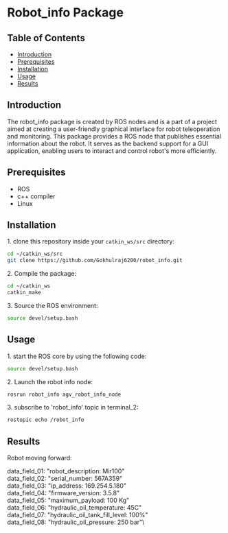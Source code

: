 # Robot_info Package

## Table of Contents

- [Introduction](#introduction)
- [Prerequisites](#prerequisites)
- [Installation](#installation)
- [Usage](#usage)
- [Results](#result)

## Introduction <a name="introduction"></a>
The robot_info package is created by ROS nodes and is a part of a project aimed at creating a user-friendly graphical interface for robot teleoperation and monitoring. This package provides a ROS node that publishes essential information about the robot. It serves as the backend support for a GUI application, enabling users to interact and control robot's more efficiently.

## Prerequisites <a name="prerequisites"></a>

- ROS
- c++ compiler
- Linux
  
## Installation <a name="installation"></a>

1\. clone this repository inside your `catkin_ws/src` directory:
```bash
cd ~/catkin_ws/src
git clone https://github.com/Gokhulraj6200/robot_info.git
```

2\. Compile the package:
```bash
cd ~/catkin_ws
catkin_make
```

3\. Source the ROS environment:
```bash
source devel/setup.bash
```

## Usage <a name="usage"></a>
1\. start the ROS core by using the following code:
```bash
source devel/setup.bash
```

2\. Launch the robot info node:
```bash
rosrun robot_info agv_robot_info_node
```

3\. subscribe to 'robot_info' topic in terminal_2:
```bash
rostopic echo /robot_info
```

## Results <a name="result"></a>
Robot moving forward:

data_field_01: "robot_description: Mir100"\
data_field_02: "serial_number: 567A359"\
data_field_03: "ip_address: 169.254.5.180"\
data_field_04: "firmware_version: 3.5.8"\
data_field_05: "maximum_payload: 100 Kg"\
data_field_06: "hydraulic_oil_temperature: 45C"\
data_field_07: "hydraulic_oil_tank_fill_level: 100%"\
data_field_08: "hydraulic_oil_pressure: 250 bar"\
